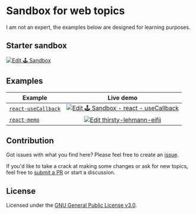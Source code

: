 # Sandbox for web topics

I am not an expert, the examples below are designed for learning purposes.

## Starter sandbox
[![Edit 🕹️ Sandbox](https://codesandbox.io/static/img/play-codesandbox.svg)](https://codesandbox.io/s/clever-rumple-g3i3s?fontsize=14&hidenavigation=1&theme=dark)


## Examples
| Example  |  Live demo    |
|----------|:-------------:|
| [`react-useCallback`](https://github.com/Axel-Duval/sandbox/tree/main/examples/react/use-callback) |  [![Edit 🕹️ Sandbox - react - useCallback](https://codesandbox.io/static/img/play-codesandbox.svg)](https://codesandbox.io/s/sandbox-react-usecallback-ur0kb?fontsize=14&hidenavigation=1&theme=dark) |
| [`react-memo`](https://github.com/Axel-Duval/sandbox/tree/main/examples/react/memo) | [![Edit thirsty-lehmann-eifii](https://codesandbox.io/static/img/play-codesandbox.svg)](https://codesandbox.io/s/thirsty-lehmann-eifii?fontsize=14&hidenavigation=1&theme=dark)


## Contribution

Got issues with what you find here? Please feel free to create an
[issue](https://github.com/Axel-Duval/sandbox/issues/new).

If you'd like to take a crack at making some changes or ask for new topics, feel free to [submit a PR](https://github.com/Axel-Duval/sandbox/pulls) or start a discussion.

## License

Licensed under the [GNU General Public License v3.0](LICENSE).
